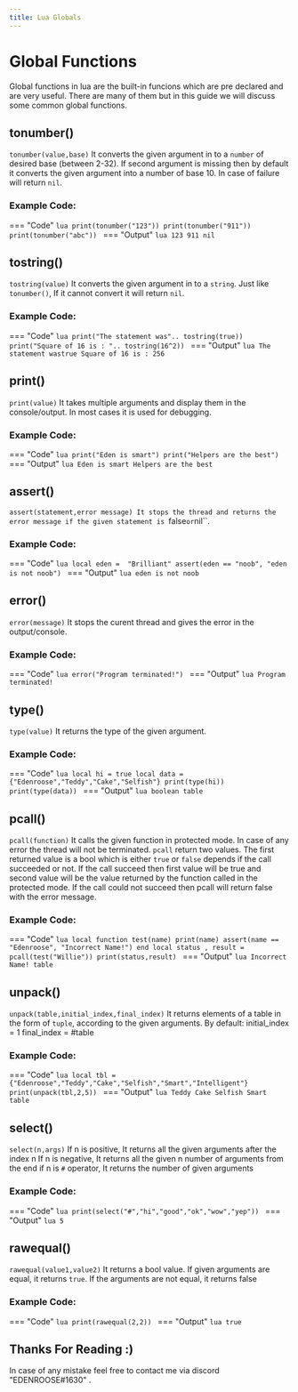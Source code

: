 ```yaml
---
title: Lua Globals
---
```

# Global Functions
Global functions in lua are the built-in funcions which are pre declared and are very useful.
There are many of them but in this guide we will discuss some common global functions.

## tonumber()
``tonumber(value,base)``
It converts the given argument in to a ``number`` of desired base (between 2-32). If second argument is missing then by default it converts the given argument into a number of base 10. In case of failure will return ``nil``.
### Example Code:
=== "Code"
	```lua
	print(tonumber("123"))
    print(tonumber("911"))
    print(tonumber("abc"))
	```
=== "Output"
	```lua
	 123
     911
     nil
	```

## tostring()
``tostring(value)``
It converts the given argument in to a ``string``. Just like ``tonumber()``, If it cannot convert it will return ``nil``.
### Example Code:
=== "Code"
	```lua
	print("The statement was".. tostring(true))
    print("Square of 16 is : ".. tostring(16^2))
	```
=== "Output"
	```lua
	 The statement wastrue
     Square of 16 is : 256
	```

## print()
``print(value)``
It takes multiple arguments and display them in the console/output. In most cases it is used for debugging.
### Example Code:
=== "Code"
	```lua
	print("Eden is smart")
    print("Helpers are the best")
	```
=== "Output"
	```lua
	 Eden is smart
     Helpers are the best
	```

## assert()
``assert(statement,error message)
It stops the thread and returns the error message if the given statement is ``false`` or ``nil``.
### Example Code:
=== "Code"
	```lua
	local eden =  "Brilliant"
    assert(eden == "noob", "eden is not noob")
	```
=== "Output"
	```lua
	 eden is not noob
	```

## error()
``error(message)``
It stops the curent thread and gives the error in the output/console.
### Example Code:
=== "Code"
	```lua
	error("Program terminated!")
	```
=== "Output"
	```lua
	 Program terminated!
	```

## type()
``type(value)``
It returns the type of the given argument.
### Example Code:
=== "Code"
	```lua
	local hi = true
    local data = {"Edenroose","Teddy","Cake","Selfish"}
    print(type(hi))
    print(type(data))
	```
=== "Output"
	```lua
	 boolean
     table
	```

## pcall()
``pcall(function)``
It calls the given function in protected mode. In case of any error the thread will not be terminated. ``pcall`` return two values. The first returned value is a bool which is either `true` or `false` depends if the call succeeded or not. If the call succeed then first value will be true and second value will be the value returned by the function called in the protected mode. If the call could not succeed then pcall will return false with the error message.
### Example Code:
=== "Code"
	```lua
	local function test(name)
	    print(name)
	    assert(name == "Edenroose", "Incorrect Name!")
    end
    local status , result = pcall(test("Willie"))
    print(status,result)
	```
=== "Output"
	```lua
	 Incorrect Name!
     table
	```

## unpack()
``unpack(table,initial_index,final_index)``
It returns elements of a table in the form of `tuple`, according to the given arguments. By default: initial_index = 1
final_index = #table
### Example Code:
=== "Code"
	```lua
	local tbl = {"Edenroose","Teddy","Cake","Selfish","Smart","Intelligent"}
    print(unpack(tbl,2,5))
	```
=== "Output"
	```lua
	  Teddy Cake Selfish Smart
     table
	```
## select()
``select(n,args)``
If n is positive, It returns all the given arguments after the index n
If n is negative, It returns all the given n number of arguments from the end
if n is `#` operator, It returns the number of given arguments
### Example Code:
=== "Code"
	```lua
	print(select("#","hi","good","ok","wow","yep"))
	```
=== "Output"
	```lua
	  5
	```
## rawequal()
``rawequal(value1,value2)``
It returns a bool value. If given arguments are equal, it returns `true`. If the arguments are not equal, it returns false
### Example Code:
=== "Code"
	```lua
	print(rawequal(2,2))
	```
=== "Output"
	```lua
	 true
	```

## Thanks For Reading :)
In case of any mistake feel free to contact me via discord "EDENROOSE#1630" .
